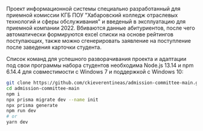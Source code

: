Проект информационной системы специально разработанный для приемной комиссии КГБ ПОУ "Хабаровский колледж отраслевых технологий и сферы обслуживания" и введеный в эксплуатацию для приемной компании 2022. Вбиваются данные абитуриентов, после чего автоматически формируются excel списки на основе рейтингов поступающих, также можно сгенерировать заявление на поступление после заведения карточки студента. 

Список команд для успешного разворачивания проекта и адаптации под свои программы набора студентов необходима Node.js 13.14 и npm 6.14.4 для совместимости с Windows 7 и поддержкой с Windows 10:

```bash
git clone https://github.com/ckieverentineas/admission-committee-main.git
cd admission-committee-main
npm i
npx prisma migrate dev --name init
npx prisma generate
npm run dev
# or
yarn dev
```
